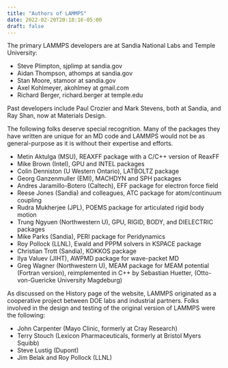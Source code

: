 ```yaml
---
title: "Authors of LAMMPS"
date: 2022-02-20T20:18:16-05:00
draft: false
---
```


The primary LAMMPS developers are at Sandia National Labs and Temple University:

- Steve Plimpton, sjplimp at sandia.gov
- Aidan Thompson, athomps at sandia.gov
- Stan Moore, stamoor at sandia.gov
- Axel Kohlmeyer, akohlmey at gmail.com
- Richard Berger, richard.berger at temple.edu

Past developers include Paul Crozier and Mark Stevens, both at Sandia,
and Ray Shan, now at Materials Design.

The following folks deserve special recognition. Many of the packages
they have written are unique for an MD code and LAMMPS would not be as
general-purpose as it is without their expertise and efforts.

- Metin Aktulga (MSU), REAXFF package with a C/C++ version of ReaxFF
- Mike Brown (Intel), GPU and INTEL packages
- Colin Denniston (U Western Ontario), LATBOLTZ package
- Georg Ganzenmuller (EMI), MACHDYN and SPH packages
- Andres Jaramillo-Botero (Caltech), EFF package for electron force field
- Reese Jones (Sandia) and colleagues, ATC package for atom/continuum coupling
- Rudra Mukherjee (JPL), POEMS package for articulated rigid body motion
- Trung Ngyuen (Northwestern U), GPU, RIGID, BODY, and DIELECTRIC packages
- Mike Parks (Sandia), PERI package for Peridynamics
- Roy Pollock (LLNL), Ewald and PPPM solvers in KSPACE package
- Christian Trott (Sandia), KOKKOS package
- Ilya Valuev (JIHT), AWPMD package for wave-packet MD
- Greg Wagner (Northwestern U), MEAM package for MEAM potential (Fortran version),
  reimplemented in C++ by Sebastian Huetter, (Otto-von-Guericke University Magdeburg)

As discussed on the History page of the website, LAMMPS originated as a
cooperative project between DOE labs and industrial partners. Folks
involved in the design and testing of the original version of LAMMPS
were the following:

- John Carpenter (Mayo Clinic, formerly at Cray Research)
- Terry Stouch (Lexicon Pharmaceuticals, formerly at Bristol Myers Squibb)
- Steve Lustig (Dupont)
- Jim Belak and Roy Pollock (LLNL)


